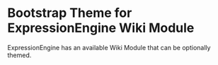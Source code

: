 # Bootstrap Theme for ExpressionEngine Wiki Module

ExpressionEngine has an available Wiki Module that can be optionally themed. 